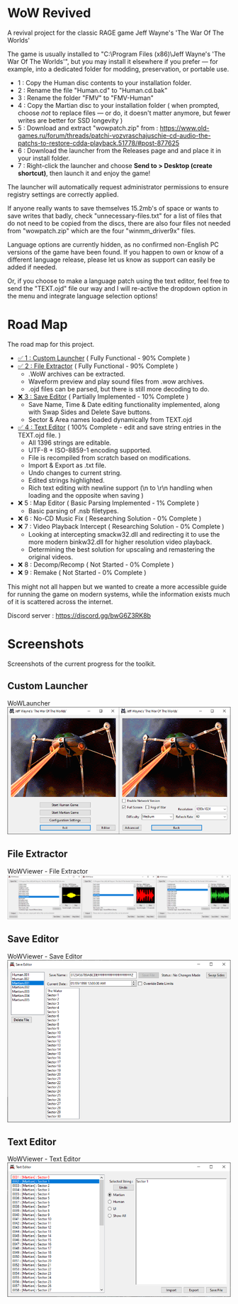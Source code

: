 # WoW Revived

A revival project for the classic RAGE game Jeff Wayne's 'The War Of The Worlds'

The game is usually installed to "C:\Program Files (x86)\Jeff Wayne's 'The War Of The Worlds'", but you may install it elsewhere if you prefer — for example, into a dedicated folder for modding, preservation, or portable use.

- 1 : Copy the Human disc contents to your installation folder.
- 2 : Rename the file "Human.cd" to "Human.cd.bak"
- 3 : Rename the folder "FMV" to "FMV-Human"
- 4 : Copy the Martian disc to your installation folder ( when prompted, choose *not* to replace files — or do, it doesn't matter anymore, but fewer writes are better for SSD longevity )
- 5 : Download and extract "wowpatch.zip" from : https://www.old-games.ru/forum/threads/patchi-vozvraschajuschie-cd-audio-the-patchs-to-restore-cdda-playback.51778/#post-877625
- 6 : Download the launcher from the Releases page and and place it in your install folder.
- 7 : Right-click the launcher and choose **Send to > Desktop (create shortcut)**, then launch it and enjoy the game!

The launcher will automatically request administrator permissions to ensure registry settings are correctly applied.

If anyone really wants to save themselves 15.2mb's of space or wants to save writes that badly, check "unnecessary-files.txt" for a list of files that do not need to be copied from the discs, there are also four files not needed from "wowpatch.zip" which are the four "winmm_driver9x" files.

Language options are currently hidden, as no confirmed non-English PC versions of the game have been found. If you happen to own or know of a different language release, please let us know as support can easily be added if needed.

Or, if you choose to make a language patch using the text editor, feel free to send the "TEXT.ojd" file our way and I will re-active the dropdown option in the menu and integrate language selection options!

# Road Map

The road map for this project.
- [✅ 1 : Custom Launcher](#custom-launcher) ( Fully Functional - 90% Complete )
- [✅ 2 : File Extractor](#file-extractor) ( Fully Functional - 90% Complete )
	- .WoW archives can be extracted.
	- Waveform preview and play sound files from .wow archives.
	- .ojd files can be parsed, but there is still more decoding to do.
- [❌ 3 : Save Editor](#save-editor) ( Partially Implemented - 10% Complete )
	- Save Name, Time & Date editing functionality implemented, along with Swap Sides and Delete Save buttons.
	- Sector & Area names loaded dynamically from TEXT.ojd
- [✅ 4 : Text Editor](#text-editor) ( 100% Complete - edit and save string entries in the TEXT.ojd file. )
	- All 1396 strings are editable.
	- UTF-8 + ISO-8859-1 encoding supported.
	- File is recompiled from scratch based on modifications.
	- Import & Export as .txt file.
	- Undo changes to current string.
	- Edited strings highlighted.
	- Rich text editing with newline support (\n to \r\n handling when loading and the opposite when saving )
- ❌ 5 : Map Editor ( Basic Parsing Implemented - 1% Complete )
	- Basic parsing of .nsb filetypes.
- ❌ 6 : No-CD Music Fix ( Researching Solution - 0% Complete )
- ❌ 7 : Video Playback Intercept ( Researching Solution - 0% Complete )
	- Looking at intercepting smackw32.dll and redirecting it to use the more modern binkw32.dll for higher resolution video playback.
	- Determining the best solution for upscaling and remastering the original videos.
- ❌ 8 : Decomp/Recomp ( Not Started - 0% Complete )
- ❌ 9 : Remake ( Not Started - 0% Complete )

This might not all happen but we wanted to create a more accessible guide for running the game on modern systems, while the information exists much of it is scattered across the internet.

Discord server : https://discord.gg/bwG6Z3RK8b

# Screenshots

Screenshots of the current progress for the toolkit.

## Custom Launcher
WoWLauncher
![Launcher](images/launcher.png)

## File Extractor
WoWViewer - File Extractor
![File Extractor](images/file-extractor.png)

## Save Editor
WoWViewer - Save Editor
![Save Editor](images/save-editor.png)

## Text Editor
WoWViewer - Text Editor
![Text Editor](images/text-editor.png)

